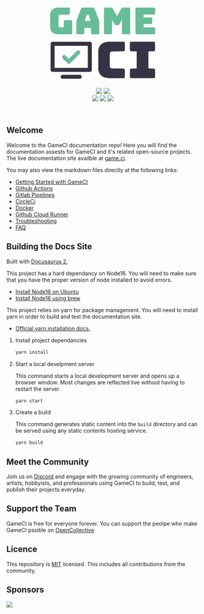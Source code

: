 <p align="center">
  <img height=200px src="static/assets/images/logo-cropped.png">
<p>

<p align="center">
  <a href="https://discord.com/invite/WyPN5r9">
    <img src="https://img.shields.io/badge/Discord-5865F2?style=for-the-badge&logo=discord&logoColor=white"></a>
  <a href="https://opencollective.com/game-ci">
    <img src="https://img.shields.io/badge/OpenCollective-1F87FF?style=for-the-badge&logo=OpenCollective&logoColor=white"></a> <br>
  <img src="https://img.shields.io/github/license/game-ci/documentation.svg">
  <img src="https://img.shields.io/github/stars/game-ci/documentation.svg">
  <img src="https://img.shields.io/github/last-commit/game-ci/documentation.svg">
<p>

<br>
 
## Welcome 

Welcome to the GameCI documentation repo! Here you will find the documentation assests for GameCI and it's related open-source projects. The live documentation site availble at <a  href="https://game.ci">game.ci</a>.
  
You may also view the markdown files directly at the following links:
  - <a href="docs/02-getting-started">Getting Started with GameCI</a> <br>
  - <a href="docs/03-github">Github Actions</a> <br>
  - <a href="docs/05-gitlab">Gitlab Pipelines</a> <br>
  - <a href="docs/11-circleci">CircleCi</a> <br>  
  - <a href="docs/08-docker">Docker</a> <br>
  - <a href="docs/03-github-cloud-runner">Github Cloud Runner</a> <br>
  - <a href="docs/09-troubleshooting">Troubleshooting</a> <br>
  - <a href="docs/10-faq">FAQ</a> <br>  


## Building the Docs Site 
  
Built with <a href="https://docusaurus.io/">Docusaurus 2.</a>
  
This project has a hard dependancy on Node16. You will need to make sure that you have the proper version of node installed to avoid errors.
  
   - <a href="https://joshtronic.com/2021/05/09/how-to-install-nodejs-16-on-ubuntu-2004-lts/">Install Node16 on Ubuntu</a>
   - <a href="https://apple.stackexchange.com/a/207883">Install Node16 using brew</a>

This project relies on yarn for package management. You will need to install yarn in order to build and test the documentation site.
   
   - <a href="https://classic.yarnpkg.com/lang/en/docs/install"> Official yarn installation docs.</a>

1. Install project dependancies

    ```bash
    yarn install
    ```

2. Start a local develpment server
  
    This command starts a local development server and opens up a browser window. Most changes are reflected live without having to restart the server.

    ```bash
    yarn start
    ```

3. Create a build
  
    This command generates static content into the `build` directory and can be served using any static
contents hosting service.
  
    ```bash
    yarn build
    ```


## Meet the Community

Join us on <a href="assets/readme/Discord.svg)](https://game.ci/discord">Discord</a> and engage
with the growing community of engineers, artists, hobbyists, and professionals using GameCI to build, test, and publish their projects everyday.
  
  
## Support the Team

GameCI is free for everyone forever. You can support the peolpe who make GameCI pssible on <a href="https://opencollective.com/game-ci">OpenCollective</a>


## Licence

This repository is <a href="./LICENSE">MIT<a> licensed. This includes all contributions from the community.


## Sponsors

<img src="https://img.shields.io/badge/Vercel-000000?style=for-the-badge&logo=vercel&logoColor=white" href="https://vercel.com?utm_source=game-ci">
  
